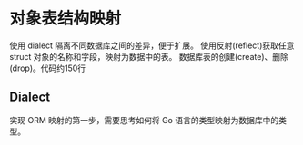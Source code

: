 # 对象表结构映射

使用 dialect 隔离不同数据库之间的差异，便于扩展。
使用反射(reflect)获取任意 struct 对象的名称和字段，映射为数据中的表。
数据库表的创建(create)、删除(drop)。代码约150行

## Dialect

实现 ORM 映射的第一步，需要思考如何将 Go 语言的类型映射为数据库中的类型。
